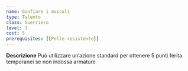 ```yaml
---
name: Gonfiare i muscoli
type: Talento
class: Guerriero
level: 3
cost: 5
prerequisites: [[Pelle resistente]]
---
```


**Descrizione**
Può utilizzare un’azione standard per ottenere 5 punti ferita temporanei se
non indossa armature